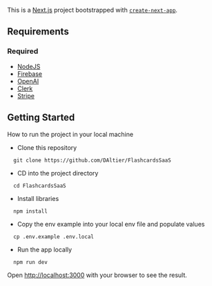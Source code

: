 This is a [Next.js](https://nextjs.org/) project bootstrapped with [`create-next-app`](https://github.com/vercel/next.js/tree/canary/packages/create-next-app).

## Requirements

### Required

- [NodeJS](https://nodejs.org/en/download/package-manager)
- [Firebase](https://console.firebase.google.com/u/0/)
- [OpenAI](https://platform.openai.com/api-keys)
- [Clerk](https://dashboard.clerk.com/)
- [Stripe](https://dashboard.stripe.com/test/apikeys)

## Getting Started

How to run the project in your local machine

- Clone this repository

```shell
  git clone https://github.com/DAltier/FlashcardsSaaS
```

- CD into the project directory

```shell
  cd FlashcardsSaaS
```

- Install libraries

```shell
  npm install
```

- Copy the env example into your local env file and populate values

```shell
  cp .env.example .env.local
```

- Run the app locally

```shell
  npm run dev
```

Open [http://localhost:3000](http://localhost:3000) with your browser to see the result.
